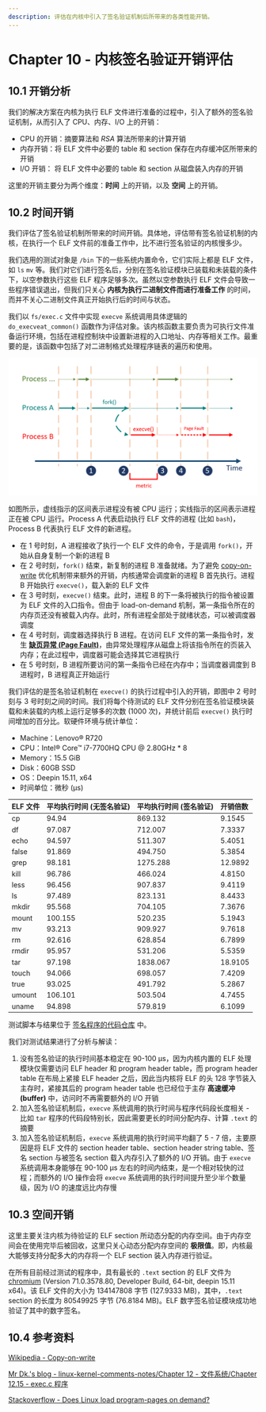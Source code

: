 ```yaml
---
description: 评估在内核中引入了签名验证机制后所带来的各类性能开销。
---
```


# Chapter 10 - 内核签名验证开销评估

## 10.1 开销分析

我们的解决方案在内核为执行 ELF 文件进行准备的过程中，引入了额外的签名验证机制，从而引入了 CPU、内存、I/O 上的开销：

* CPU 的开销：摘要算法和 _RSA_ 算法所带来的计算开销
* 内存开销：将 ELF 文件中必要的 table 和 section 保存在内存缓冲区所带来的开销
* I/O 开销： 将 ELF 文件中必要的 table 和 section 从磁盘装入内存的开销

这里的开销主要分为两个维度：**时间** 上的开销，以及 **空间** 上的开销。

## 10.2 时间开销

我们评估了签名验证机制所带来的时间开销。具体地，评估带有签名验证机制的内核，在执行一个 ELF 文件前的准备工作中，比不进行签名验证的内核慢多少。

我们选用的测试对象是 `/bin` 下的一些系统内置命令，它们实际上都是 ELF 文件，如 `ls` `mv` 等。我们对它们进行签名后，分别在签名验证模块已装载和未装载的条件下，以空参数执行这些 ELF 程序足够多次。虽然以空参数执行 ELF 文件会导致一些程序错误退出，但我们只关心 **内核为执行二进制文件而进行准备工作** 的时间，而并不关心二进制文件真正开始执行后的时间与状态。

我们以 `fs/exec.c` 文件中实现 `execve` 系统调用具体逻辑的 `do_execveat_common()` 函数作为评估对象。该内核函数主要负责为可执行文件准备运行环境，包括在进程控制块中设置新进程的入口地址、内存等相关工作。最重要的是，该函数中包括了对二进制格式处理程序链表的遍历和使用。

![&#x65F6;&#x95F4;&#x5F00;&#x9500;&#x7684;&#x8861;&#x91CF;&#x6307;&#x6807;](../.gitbook/assets/prev-test-metric.png)

如图所示，虚线指示的区间表示进程没有被 CPU 运行；实线指示的区间表示进程正在被 CPU 运行。Process A 代表启动执行 ELF 文件的进程 \(比如 `bash`\)，Process B 代表执行 ELF 文件的新进程。

* 在 1 号时刻，A 进程接收了执行一个 ELF 文件的命令，于是调用 `fork()`，开始从自身复制一个新的进程 B
* 在 2 号时刻，`fork()` 结束，新复制的进程 B 准备就绪。为了避免 [copy-on-write](https://en.wikipedia.org/wiki/Copy_on_write) 优化机制带来额外的开销，内核通常会调度新的进程 B 首先执行。进程 B 开始执行 `execve()`，载入新的 ELF 文件
* 在 3 号时刻，`execve()` 结束。此时，进程 B 的下一条将被执行的指令被设置为 ELF 文件的入口指令。但由于 load-on-demand 机制，第一条指令所在的内存页还没有被载入内存。此时，所有进程全部处于就绪状态，可以被调度器调度
* 在 4 号时刻，调度器选择执行 B 进程。在访问 ELF 文件的第一条指令时，发生 [**缺页异常 \(Page Fault\)**](https://en.wikipedia.org/wiki/Page_fault)，由异常处理程序从磁盘上将该指令所在的页装入内存；在此过程中，调度器可能会选择其它进程执行
* 在 5 号时刻，B 进程所要访问的第一条指令已经在内存中；当调度器调度到 B 进程时，B 进程真正开始运行

我们评估的是签名验证机制在 `execve()` 的执行过程中引入的开销，即图中 2 号时刻与 3 号时刻之间的时间。我们将每个待测试的 ELF 文件分别在签名验证模块装载和未装载的内核上运行足够多的次数 \(1000 次\)，并统计前后 `execve()` 执行时间增加的百分比。软硬件环境与统计单位：

* Machine：Lenovo® R720
* CPU：Intel® Core™ i7-7700HQ CPU @ 2.80GHz \* 8
* Memory：15.5 GiB
* Disk：60GB SSD
* OS：Deepin 15.11, x64
* 时间单位：微秒 \(μs\)

| ELF 文件 | 平均执行时间 \(无签名验证\) | 平均执行时间 \(签名验证\) | 开销倍数 |
| :--- | :--- | :--- | :--- |
| cp | 94.94 | 869.132 | 9.1545 |
| df | 97.087 | 712.007 | 7.3337 |
| echo | 94.597 | 511.307 | 5.4051 |
| false | 91.869 | 494.750 | 5.3854 |
| grep | 98.181 | 1275.288 | 12.9892 |
| kill | 96.786 | 466.024 | 4.8150 |
| less | 96.456 | 907.837 | 9.4119 |
| ls | 97.489 | 823.131 | 8.4433 |
| mkdir | 95.568 | 704.105 | 7.3676 |
| mount | 100.155 | 520.235 | 5.1943 |
| mv | 93.213 | 909.927 | 9.7618 |
| rm | 92.616 | 628.854 | 6.7899 |
| rmdir | 95.957 | 531.206 | 5.5359 |
| tar | 97.198 | 1838.067 | 18.9105 |
| touch | 94.066 | 698.057 | 7.4209 |
| true | 93.025 | 491.792 | 5.2867 |
| umount | 106.101 | 503.504 | 4.7455 |
| uname | 94.898 | 579.819 | 6.1099 |

测试脚本与结果位于 [签名程序的代码仓库](https://github.com/mrdrivingduck/linux-elf-binary-signer/tree/master/test/prev) 中。

我们对测试结果进行了分析与解读：

1. 没有签名验证的执行时间基本稳定在 90-100 μs，因为内核内置的 ELF 处理模块仅需要访问 ELF header 和 program header table，而 program header table 在布局上紧接 ELF header 之后，因此当内核将 ELF 的头 128 字节装入主存时，紧接其后的 program header table 也已经位于主存 **高速缓冲 \(buffer\)** 中，访问时不再需要额外的 I/O 开销
2. 加入签名验证机制后，`execve` 系统调用的执行时间与程序代码段长度相关 - 比如 `tar` 程序的代码段特别长，因此需要更长的时间分配内存、计算 `.text` 的摘要
3. 加入签名验证机制后，`execve` 系统调用的执行时间平均翻了 5 - 7 倍，主要原因是将 ELF 文件的 section header table、section header string table、签名 section 与被签名 section 载入内存引入了额外的 I/O 开销。由于 `execve` 系统调用本身能够在 90-100 μs 左右的时间内结束，是一个相对较快的过程；而额外的 I/O 操作会将 `execve` 系统调用的执行时间提升至少半个数量级，因为 I/O 的速度远比内存慢

## 10.3 空间开销

这里主要关注内核为待验证的 ELF section 所动态分配的内存空间。由于内存空间会在使用完毕后被回收，这里只关心动态分配内存空间的 **极限值**。即，内核最大能够支持分配多大的内存将一个 ELF section 装入内存进行验证。

在所有目前经过测试的程序中，具有最长的 `.text` section 的 ELF 文件为 [chromium](http://www.chromium.org/Home) \(Version 71.0.3578.80, Developer Build, 64-bit, deepin 15.11 x64\)。该 ELF 文件的大小为 134147808 字节 \(127.9333 MB\)，其中，`.text` section 的长度为 80549925 字节 \(76.8184 MB\)。ELF 数字签名验证模块成功地验证了其中的数字签名。

## 10.4 参考资料

[Wikipedia - Copy-on-write](https://en.wikipedia.org/wiki/Copy-on-write)

[Mr Dk.'s blog - linux-kernel-comments-notes/Chapter 12 - 文件系统/Chapter 12.15 - exec.c 程序](https://mrdrivingduck.github.io/blog/#/markdown?repo=linux_kernel_comments_notes&path=Chapter%2012%20-%20%E6%96%87%E4%BB%B6%E7%B3%BB%E7%BB%9F%2FChapter%2012.19%20-%20select.c%20%E7%A8%8B%E5%BA%8F.md)

[Stackoverflow - Does Linux load program-pages on demand?](https://stackoverflow.com/questions/19292744/does-linux-load-program-pages-on-demand)


